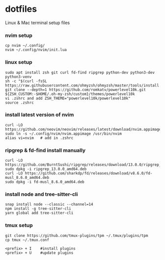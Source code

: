 # dotfiles

Linux & Mac terminal setup files

### nvim setup

```
cp nvim ~/.config/
nvim ~/.config/nvim/init.lua
```

### linux setup

```
sudo apt install zsh git curl fd-find ripgrep python-dev python3-dev python3-venv
sh -c "$(curl -fsSL https://raw.githubusercontent.com/ohmyzsh/ohmyzsh/master/tools/install.sh)"
git clone --depth=1 https://github.com/romkatv/powerlevel10k.git ${ZSH_CUSTOM:-$HOME/.oh-my-zsh/custom}/themes/powerlevel10k
vi .zshrc and add ZSH_THEME="powerlevel10k/powerlevel10k"
source .zshrc
```

### install latest version of nvim

```
curl -LO https://github.com/neovim/neovim/releases/latest/download/nvim.appimage
sudo ln -s ~/.config/nvim/nvim.appimage /usr/bin/nvim
alias vi=nvim   # add in .zshrc
```

### ripgrep & fd-find install manually

```
curl -LO https://github.com/BurntSushi/ripgrep/releases/download/13.0.0/ripgrep_13.0.0_amd64.deb
sudo dpkg -i ripgrep_13.0.0_amd64.deb
curl -LO https://github.com/sharkdp/fd/releases/download/v8.6.0/fd-musl_8.6.0_amd64.deb
sudo dpkg -i fd-musl_8.6.0_amd64.deb
```

### install node and tree-sitter-cli

```
snap install node --classic --channel=14
npm install -g tree-sitter-cli
yarn global add tree-sitter-cli
```

### tmux setup

```
git clone https://github.com/tmux-plugins/tpm ~/.tmux/plugins/tpm
cp tmux ~/.tmux.conf

<prefix> + I    #install plugins
<prefix> + U    #update plugins
```
